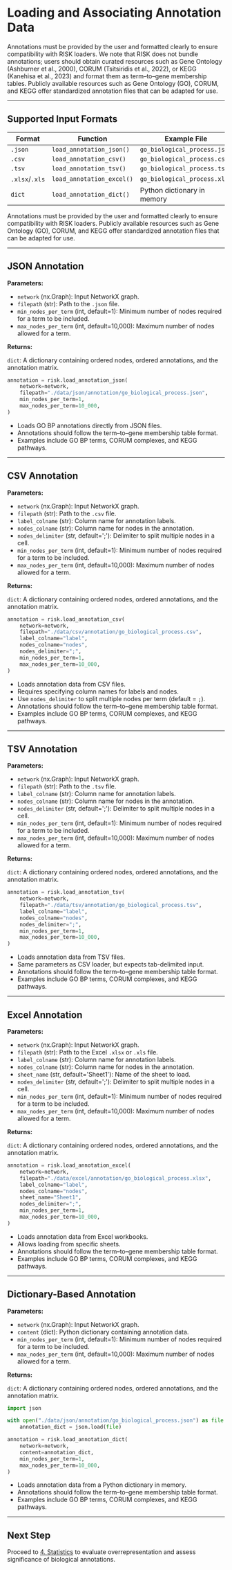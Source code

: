 # Loading and Associating Annotation Data

Annotations must be provided by the user and formatted clearly to ensure compatibility with RISK loaders. We note that RISK does not bundle annotations; users should obtain curated resources such as Gene Ontology (Ashburner et al., 2000), CORUM (Tsitsiridis et al., 2022), or KEGG (Kanehisa et al., 2023) and format them as term–to–gene membership tables. Publicly available resources such as Gene Ontology (GO), CORUM, and KEGG offer standardized annotation files that can be adapted for use.

---

## Supported Input Formats

| Format         | Function                  | Example File                 |
| -------------- | ------------------------- | ---------------------------- |
| `.json`        | `load_annotation_json()`  | `go_biological_process.json` |
| `.csv`         | `load_annotation_csv()`   | `go_biological_process.csv`  |
| `.tsv`         | `load_annotation_tsv()`   | `go_biological_process.tsv`  |
| `.xlsx`/`.xls` | `load_annotation_excel()` | `go_biological_process.xlsx` |
| `dict`         | `load_annotation_dict()`  | Python dictionary in memory  |

Annotations must be provided by the user and formatted clearly to ensure compatibility with RISK loaders. Publicly available resources such as Gene Ontology (GO), CORUM, and KEGG offer standardized annotation files that can be adapted for use.

---

## JSON Annotation

**Parameters:**

- `network` (nx.Graph): Input NetworkX graph.
- `filepath` (str): Path to the `.json` file.
- `min_nodes_per_term` (int, default=1): Minimum number of nodes required for a term to be included.
- `max_nodes_per_term` (int, default=10,000): Maximum number of nodes allowed for a term.

**Returns:**

`dict`: A dictionary containing ordered nodes, ordered annotations, and the annotation matrix.

```python
annotation = risk.load_annotation_json(
    network=network,
    filepath="./data/json/annotation/go_biological_process.json",
    min_nodes_per_term=1,
    max_nodes_per_term=10_000,
)
```

- Loads GO BP annotations directly from JSON files.
- Annotations should follow the term–to–gene membership table format.
- Examples include GO BP terms, CORUM complexes, and KEGG pathways.

---

## CSV Annotation

**Parameters:**

- `network` (nx.Graph): Input NetworkX graph.
- `filepath` (str): Path to the `.csv` file.
- `label_colname` (str): Column name for annotation labels.
- `nodes_colname` (str): Column name for nodes in the annotation.
- `nodes_delimiter` (str, default=';'): Delimiter to split multiple nodes in a cell.
- `min_nodes_per_term` (int, default=1): Minimum number of nodes required for a term to be included.
- `max_nodes_per_term` (int, default=10,000): Maximum number of nodes allowed for a term.

**Returns:**

`dict`: A dictionary containing ordered nodes, ordered annotations, and the annotation matrix.

```python
annotation = risk.load_annotation_csv(
    network=network,
    filepath="./data/csv/annotation/go_biological_process.csv",
    label_colname="label",
    nodes_colname="nodes",
    nodes_delimiter=";",
    min_nodes_per_term=1,
    max_nodes_per_term=10_000,
)
```

- Loads annotation data from CSV files.
- Requires specifying column names for labels and nodes.
- Use `nodes_delimiter` to split multiple nodes per term (default = `;`).
- Annotations should follow the term–to–gene membership table format.
- Examples include GO BP terms, CORUM complexes, and KEGG pathways.

---

## TSV Annotation

**Parameters:**

- `network` (nx.Graph): Input NetworkX graph.
- `filepath` (str): Path to the `.tsv` file.
- `label_colname` (str): Column name for annotation labels.
- `nodes_colname` (str): Column name for nodes in the annotation.
- `nodes_delimiter` (str, default=';'): Delimiter to split multiple nodes in a cell.
- `min_nodes_per_term` (int, default=1): Minimum number of nodes required for a term to be included.
- `max_nodes_per_term` (int, default=10,000): Maximum number of nodes allowed for a term.

**Returns:**

`dict`: A dictionary containing ordered nodes, ordered annotations, and the annotation matrix.

```python
annotation = risk.load_annotation_tsv(
    network=network,
    filepath="./data/tsv/annotation/go_biological_process.tsv",
    label_colname="label",
    nodes_colname="nodes",
    nodes_delimiter=";",
    min_nodes_per_term=1,
    max_nodes_per_term=10_000,
)
```

- Loads annotation data from TSV files.
- Same parameters as CSV loader, but expects tab-delimited input.
- Annotations should follow the term–to–gene membership table format.
- Examples include GO BP terms, CORUM complexes, and KEGG pathways.

---

## Excel Annotation

**Parameters:**

- `network` (nx.Graph): Input NetworkX graph.
- `filepath` (str): Path to the Excel `.xlsx` or `.xls` file.
- `label_colname` (str): Column name for annotation labels.
- `nodes_colname` (str): Column name for nodes in the annotation.
- `sheet_name` (str, default='Sheet1'): Name of the sheet to load.
- `nodes_delimiter` (str, default=';'): Delimiter to split multiple nodes in a cell.
- `min_nodes_per_term` (int, default=1): Minimum number of nodes required for a term to be included.
- `max_nodes_per_term` (int, default=10,000): Maximum number of nodes allowed for a term.

**Returns:**

`dict`: A dictionary containing ordered nodes, ordered annotations, and the annotation matrix.

```python
annotation = risk.load_annotation_excel(
    network=network,
    filepath="./data/excel/annotation/go_biological_process.xlsx",
    label_colname="label",
    nodes_colname="nodes",
    sheet_name="Sheet1",
    nodes_delimiter=";",
    min_nodes_per_term=1,
    max_nodes_per_term=10_000,
)
```

- Loads annotation data from Excel workbooks.
- Allows loading from specific sheets.
- Annotations should follow the term–to–gene membership table format.
- Examples include GO BP terms, CORUM complexes, and KEGG pathways.

---

## Dictionary-Based Annotation

**Parameters:**

- `network` (nx.Graph): Input NetworkX graph.
- `content` (dict): Python dictionary containing annotation data.
- `min_nodes_per_term` (int, default=1): Minimum number of nodes required for a term to be included.
- `max_nodes_per_term` (int, default=10,000): Maximum number of nodes allowed for a term.

**Returns:**

`dict`: A dictionary containing ordered nodes, ordered annotations, and the annotation matrix.

```python
import json

with open("./data/json/annotation/go_biological_process.json") as file:
    annotation_dict = json.load(file)

annotation = risk.load_annotation_dict(
    network=network,
    content=annotation_dict,
    min_nodes_per_term=1,
    max_nodes_per_term=10_000,
)
```

- Loads annotation data from a Python dictionary in memory.
- Annotations should follow the term–to–gene membership table format.
- Examples include GO BP terms, CORUM complexes, and KEGG pathways.

---

## Next Step

Proceed to [4. Statistics](./4_statistics.md) to evaluate overrepresentation and assess significance of biological annotations.
